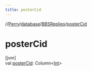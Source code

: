 ```yaml
---
title: posterCid
---
```

//[Perry](../../../index.html)/[database](../index.html)/[BBSReplies](index.html)/[posterCid](poster-cid.html)



# posterCid



[jvm]\
val [posterCid](poster-cid.html): Column<[Int](https://kotlinlang.org/api/latest/jvm/stdlib/kotlin/-int/index.html)>




